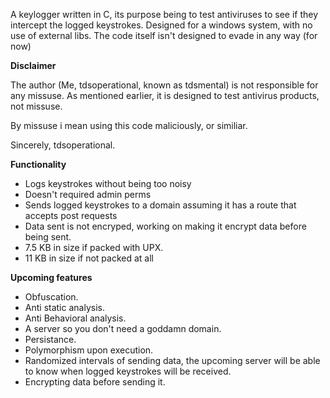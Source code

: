 A keylogger written in C, its purpose being to test antiviruses to see if they intercept the logged keystrokes. Designed for a windows system, with no use of external libs.
The code itself isn't designed to evade in any way (for now)

**Disclaimer**

The author (Me, tdsoperational, known as tdsmental) is not responsible for any missuse.
As mentioned earlier, it is designed to test antivirus products, not missuse.

By missuse i mean using this code maliciously, or similiar.

Sincerely, tdsoperational.

**Functionality**
- Logs keystrokes without being too noisy
- Doesn't required admin perms
- Sends logged keystrokes to a domain assuming it has a route that accepts post requests
- Data sent is not encryped, working on making it encrypt data before being sent.
- 7.5 KB in size if packed with UPX.
- 11 KB in size if not packed at all

**Upcoming features**
- Obfuscation.
- Anti static analysis.
- Anti Behavioral analysis.
- A server so you don't need a goddamn domain.
- Persistance.
- Polymorphism upon execution.
- Randomized intervals of sending data, the upcoming server will be able to know when logged keystrokes will be received.
- Encrypting data before sending it.
